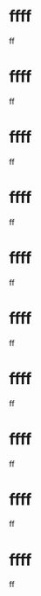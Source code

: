 # ffff
ff
# ffff
ff
# ffff
ff
# ffff
ff
# ffff
ff
# ffff
ff
# ffff
ff
# ffff
ff
# ffff
ff
# ffff
ff
